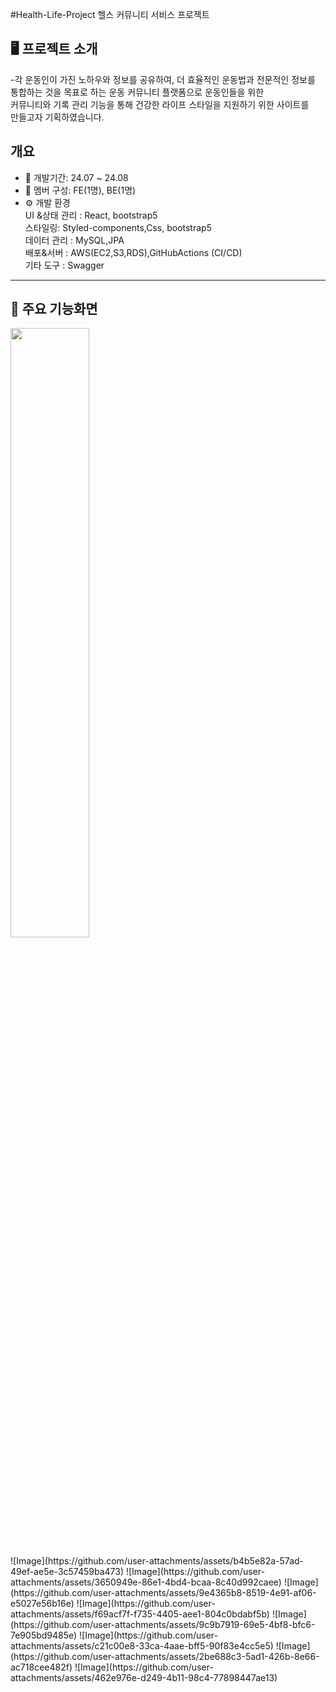 #Health-Life-Project
헬스 커뮤니티 서비스 프로젝트

## 🖥️ 프로젝트 소개
-각 운동인이 가진 노하우와 정보를 공유하여, 더 효율적인 운동법과 전문적인 정보를 <br>통합하는 것을 목표로 하는 운동 커뮤니티 플랫폼으로 운동인들을 위한<br> 커뮤니티와 기록 관리 기능을 통해 건강한 라이프 스타일을 지원하기 위한 사이트를 <br>만들고자 기획하였습니다.
<br>
## 개요
- 📅 개발기간: 24.07 ~ 24.08
- 👥 멤버 구성: FE(1명), BE(1명)
- ⚙️ 개발 환경 <br>
  UI &상태 관리 : React, bootstrap5<br>
  스타일링: Styled-components,Css, bootstrap5<br>
  데이터 관리 : MySQL,JPA<br>
  배포&서버 : AWS(EC2,S3,RDS),GitHubActions (CI/CD)<br>
  기타 도구 : Swagger
---
## 📍 주요 기능화면
<p>
<img src='(https://github.com/user-attachments/assets/fa70a467-d0b7-464b-83b6-9ff70ddcd453)' width=50% align=center></p>
![Image](https://github.com/user-attachments/assets/b4b5e82a-57ad-49ef-ae5e-3c57459ba473)
![Image](https://github.com/user-attachments/assets/3650949e-86e1-4bd4-bcaa-8c40d992caee)
![Image](https://github.com/user-attachments/assets/9e4365b8-8519-4e91-af06-e5027e56b16e)
![Image](https://github.com/user-attachments/assets/f69acf7f-f735-4405-aee1-804c0bdabf5b)
![Image](https://github.com/user-attachments/assets/9c9b7919-69e5-4bf8-bfc6-7e905bd9485e)
![Image](https://github.com/user-attachments/assets/c21c00e8-33ca-4aae-bff5-90f83e4cc5e5)
![Image](https://github.com/user-attachments/assets/2be688c3-5ad1-426b-8e66-ac718cee482f)
![Image](https://github.com/user-attachments/assets/462e976e-d249-4b11-98c4-77898447ae13)


